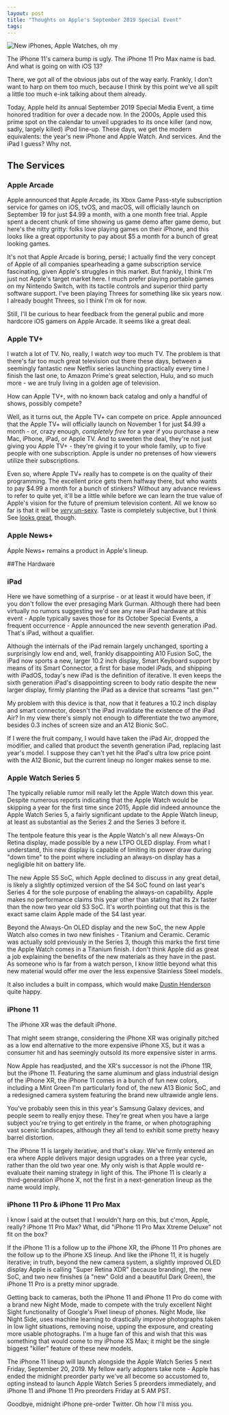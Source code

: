 ```yaml
---
layout: post
title: "Thoughts on Apple's September 2019 Special Event"
tags:
---
```

![New iPhones, Apple Watches, oh my](http://dotunderscore.net/images/09-19/apple-september2019.jpg)

The iPhone 11's camera bump is ugly. The iPhone 11 Pro Max name is bad. And what is going on with iOS 13?

There, we got all of the obvious jabs out of the way early. Frankly, I don't want to harp on them too much, because I think by this point we've all spilt a little too much e-ink talking about them already.

Today, Apple held its annual September 2019 Special Media Event, a time honored tradition for over a decade now. In the 2000s, Apple used this prime spot on the calendar to unveil upgrades to its once killer (and now, sadly, largely killed) iPod line-up. These days, we get the modern equivalents: the year's new iPhone and Apple Watch. And services. And the iPad I guess? Why not.

## The Services
### Apple Arcade

Apple announced that Apple Arcade, its Xbox Game Pass-style subscription service for games on iOS, tvOS, and macOS, will officially launch on September 19 for just $4.99 a month, with a one month free trial. Apple spent a decent chunk of time showing us game demo after game demo, but here's the nitty gritty: folks love playing games on their iPhone, and this looks like a great opportunity to pay about $5 a month for a bunch of great looking games.

It's not that Apple Arcade is boring, persé; I actually find the very concept of Apple of all companies spearheading a game subscription service fascinating, given Apple's struggles in this market. But frankly, I think I'm just not Apple's target market here. I much prefer playing portable games on my Nintendo Switch, with its tactile controls and superior third party software support. I've been playing Threes for something like six years now. I already bought Threes, so I think I'm ok for now. 

Still, I'll be curious to hear feedback from the general public and more hardcore iOS gamers on Apple Arcade. It seems like a great deal.

### Apple TV+

I watch a lot of TV. No, really, I watch *way* too much TV. The problem is that there's far too much great television out there these days, between a seemingly fantastic new Netflix series launching practically every time I finish the last one, to Amazon Prime's great selection, Hulu, and so much more - we are truly living in a golden age of television.

How can Apple TV+, with no known back catalog and only a handful of shows, possibly compete?

Well, as it turns out, the Apple TV+ can compete on price. Apple announced that the Apple TV+ will officially launch on November 1 for just $4.99 a month - or, crazy enough, *completely free* for a year if you purchase a new Mac, iPhone, iPad, or Apple TV. And to sweeten the deal, they're not just giving you Apple TV+ - they're giving it to your whole family, up to five people with one subscription. Apple is under no pretenses of how viewers utilize their subscriptions.

Even so, where Apple TV+ really has to compete is on the quality of their programming. The excellent price gets them halfway there, but who wants to pay $4.99 a month for a bunch of stinkers? Without any advance reviews to refer to quite yet, it'll be a little while before we can learn the true value of Apple's vision for the future of premium television content. All we know so far is that it will be [*very* un-sexy](https://www.wsj.com/articles/no-sex-please-were-apple-iphone-giant-seeks-tv-success-on-its-own-terms-1537588880). Taste is completely subjective, but I think See [looks great](https://www.youtube.com/watch?v=7Rg0y7NT1gU), though. 

### Apple News+

Apple News+ remains a product in Apple's lineup.

##The Hardware
### iPad

Here we have something of a surprise - or at least it would have been, if you don't follow the ever presaging Mark Gurman. Although there had been virtually no rumors suggesting we'd see any new iPad hardware at this event - Apple typically saves those for its October Special Events, a frequent occurrence - Apple announced the new seventh generation iPad. That's iPad, without a qualifier.

Although the internals of the iPad remain largely unchanged, sporting a surprisingly low end and, well, frankly disappointing A10 Fusion SoC, the iPad now sports a new, larger 10.2 inch display, Smart Keyboard support by means of its Smart Connector, a first for base model iPads, and shipping with iPadOS, today's new iPad is the definition of iterative. It even keeps the sixth generation iPad's disappointing screen to body ratio despite the new larger display, firmly planting the iPad as a device that screams "last gen.""

My problem with this device is that, now that it features a 10.2 inch display and smart connector, doesn't the iPad invalidate the existence of the iPad Air? In my view there's simply not enough to differentiate the two anymore, besides 0.3 inches of screen size and an A12 Bionic SoC.

If I were the fruit company, I would have taken the iPad Air, dropped the modifier, and called that product the seventh generation iPad, replacing last year's model. I suppose they can't yet hit the iPad's ultra low price point with the A12 Bionic, but the current lineup no longer makes sense to me.

### Apple Watch Series 5

The typically reliable rumor mill really let the Apple Watch down this year. Despite numerous reports indicating that the Apple Watch would be skipping a year for the first time since 2015, Apple did indeed announce the Apple Watch Series 5, a fairly significant update to the Apple Watch lineup, at least as substantial as the Series 2 and the Series 3 before it.

The tentpole feature this year is the Apple Watch's all new Always-On Retina display, made possible by a new LTPO OLED display. From what I understand, this new display is capable of limiting its power draw during "down time" to the point where including an always-on display has a negligible hit on battery life. 

The new Apple S5 SoC, which Apple declined to discuss in any great detail, is likely a slightly optimized version of the S4 SoC found on last year's Series 4 for the sole purpose of enabling the always-on capability. Apple makes no performance claims this year other than stating that its 2x faster than the now two year old S3 SoC. It's worth pointing out that this is the exact same claim Apple made of the S4 last year.

Beyond the Always-On OLED display and the new SoC, the new Apple Watch also comes in two new finishes - Titanium and Ceramic. Ceramic was actually sold previously in the Series 3, though this marks the first time the Apple Watch comes in a Titanium finish. I don't think Apple did as great a job explaining the benefits of the new materials as they have in the past. As someone who is far from a watch person, I know little beyond what this new material would offer me over the less expensive Stainless Steel models.

It also includes a built in compass, which would make [Dustin Henderson](https://duckduckgo.com/?q=dustin+stranger+things+compass&t=h_&ia=images&iax=images) quite happy.

### iPhone 11

The iPhone XR was the default iPhone.

That might seem strange, considering the iPhone XR was originally pitched as a low end alternative to the more expensive iPhone XS, but it was a consumer hit and has seemingly outsold its more expensive sister in arms. 

Now Apple has readjusted, and the XR's successor is not the iPhone 11R, but the iPhone 11. Featuring the same aluminum and glass industrial design of the iPhone XR, the iPhone 11 comes in a bunch of fun new colors, including a Mint Green I'm particularly fond of, the new A13 Bionic SoC, and a redesigned camera system featuring the brand new ultrawide angle lens.

You've probably seen this in this year's Samsung Galaxy devices, and people seem to really enjoy these. They're great when you have a large subject you're trying to get entirely in the frame, or when photographing vast scenic landscapes, although they all tend to exhibit some pretty heavy barrel distortion.

The iPhone 11 is largely iterative, and that's okay. We've firmly entered an era where Apple delivers major design upgrades on a three year cycle, rather than the old two year one. My only wish is that Apple would re-evaluate their naming strategy in light of this. The iPhone 11 is clearly a third-generation iPhone X, not the first in a next-generation lineup as the name would imply.

### iPhone 11 Pro & iPhone 11 Pro Max

I know I said at the outset that I wouldn't harp on this, but c'mon, Apple, really? iPhone 11 Pro Max? What, did "iPhone 11 Pro Max Xtreme Deluxe" not fit on the box?

If the iPhone 11 is a follow up to the iPhone XR, the iPhone 11 Pro phones are the follow up to the iPhone XS lineup. And like the iPhone 11, it is hugely iterative; in truth, beyond the new camera system, a slightly improved OLED display Apple is calling "Super Retina XDR" (because branding), the new SoC, and two new finishes (a "new" Gold and a beautiful Dark Green), the iPhone 11 Pro is a pretty minor upgrade.

Getting back to cameras, both the iPhone 11 and iPhone 11 Pro do come with a brand new Night Mode, made to compete with the truly excellent Night Sight functionality of Google's Pixel lineup of phones. Night Mode, like Night Side, uses machine learning to drastically improve photographs taken in low light situations, removing noise, upping the exposure, and creating more usable photographs. I'm a huge fan of this and wish that this was something that would come to my iPhone XS Max; it might be the single biggest "killer" feature of these new models.

The iPhone 11 lineup will launch alongside the Apple Watch Series 5 next Friday, September 20, 2019. My fellow early adopters take note - Apple has ended the midnight preorder party we've all become so accustomed to, opting instead to launch Apple Watch Series 5 preorders immediately, and iPhone 11 and iPhone 11 Pro preorders Friday at 5 AM PST. 

Goodbye, midnight iPhone pre-order Twitter. Oh how I'll miss you.